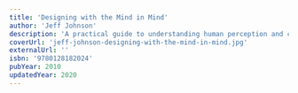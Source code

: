 ```yaml
---
title: 'Designing with the Mind in Mind'
author: 'Jeff Johnson'
description: 'A practical guide to understanding human perception and cognition in UI design'
coverUrl: 'jeff-johnson-designing-with-the-mind-in-mind.jpg'
externalUrl: ''
isbn: '9780128182024'
pubYear: 2010
updatedYear: 2020
---
```

